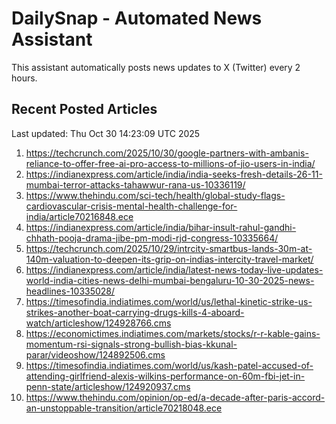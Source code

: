 # DailySnap - Automated News Assistant

This assistant automatically posts news updates to X (Twitter) every 2 hours.

## Recent Posted Articles

Last updated: Thu Oct 30 14:23:09 UTC 2025

1. https://techcrunch.com/2025/10/30/google-partners-with-ambanis-reliance-to-offer-free-ai-pro-access-to-millions-of-jio-users-in-india/
2. https://indianexpress.com/article/india/india-seeks-fresh-details-26-11-mumbai-terror-attacks-tahawwur-rana-us-10336119/
3. https://www.thehindu.com/sci-tech/health/global-study-flags-cardiovascular-crisis-mental-health-challenge-for-india/article70216848.ece
4. https://indianexpress.com/article/india/bihar-insult-rahul-gandhi-chhath-pooja-drama-jibe-pm-modi-rjd-congress-10335664/
5. https://techcrunch.com/2025/10/29/intrcity-smartbus-lands-30m-at-140m-valuation-to-deepen-its-grip-on-indias-intercity-travel-market/
6. https://indianexpress.com/article/india/latest-news-today-live-updates-world-india-cities-news-delhi-mumbai-bengaluru-10-30-2025-news-headlines-10335028/
7. https://timesofindia.indiatimes.com/world/us/lethal-kinetic-strike-us-strikes-another-boat-carrying-drugs-kills-4-aboard-watch/articleshow/124928766.cms
8. https://economictimes.indiatimes.com/markets/stocks/r-r-kable-gains-momentum-rsi-signals-strong-bullish-bias-kkunal-parar/videoshow/124892506.cms
9. https://timesofindia.indiatimes.com/world/us/kash-patel-accused-of-attending-girlfriend-alexis-wilkins-performance-on-60m-fbi-jet-in-penn-state/articleshow/124920937.cms
10. https://www.thehindu.com/opinion/op-ed/a-decade-after-paris-accord-an-unstoppable-transition/article70218048.ece
